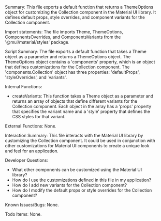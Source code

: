 Summary:
This file exports a default function that returns a ThemeOptions object for customizing the Collection component in the Material UI library. It defines default props, style overrides, and component variants for the Collection component.

Import statements:
The file imports Theme, ThemeOptions, ComponentsOverrides, and ComponentsVariants from the '@mui/material/styles' package.

Script Summary:
The file exports a default function that takes a Theme object as a parameter and returns a ThemeOptions object. The ThemeOptions object contains a 'components' property, which is an object that defines customizations for the Collection component. The 'components.Collection' object has three properties: 'defaultProps', 'styleOverrides', and 'variants'.

Internal Functions:
- createVariants: This function takes a Theme object as a parameter and returns an array of objects that define different variants for the Collection component. Each object in the array has a 'props' property that specifies the variant name and a 'style' property that defines the CSS styles for that variant.

External Functions:
None.

Interaction Summary:
This file interacts with the Material UI library by customizing the Collection component. It could be used in conjunction with other customizations for Material UI components to create a unique look and feel for an application.

Developer Questions:
- What other components can be customized using the Material UI library?
- How do I use the customizations defined in this file in my application?
- How do I add new variants for the Collection component?
- How do I modify the default props or style overrides for the Collection component?

Known Issues/Bugs:
None.

Todo Items:
None.